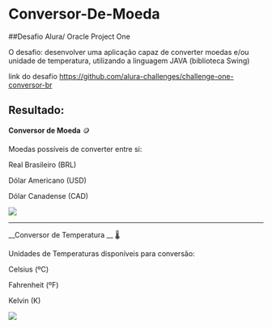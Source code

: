 # Conversor-De-Moeda

##Desafio Alura/ Oracle Project One

O desafio: desenvolver uma aplicação capaz de converter moedas e/ou unidade de temperatura, utilizando a linguagem JAVA (biblioteca Swing)

link do desafio https://github.com/alura-challenges/challenge-one-conversor-br

## Resultado:

__Conversor de Moeda__ &#129689;

Moedas possíveis de converter entre si:

Real Brasileiro (BRL)

Dólar Americano (USD)

Dólar Canadense (CAD)


![](https://github.com/AndreGomesSilva/Conversor-De-Moeda/tree/master/assets/currency_converter.gif)


---

__Conversor de Temperatura __ &#127777;

Unidades de Temperaturas disponíveis para conversão:

Celsius (ºC)

Fahrenheit (ºF)

Kelvin (K)

![](https://github.com/AndreGomesSilva/Conversor-De-Moeda/tree/master/assets/temp_converter.gif)
